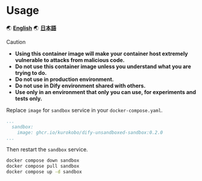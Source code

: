 # Usage

🌏 [**English**](./usage.md)
🌏 [**日本語**](./usage.ja.md)

> [!CAUTION]
>
> - **Using this container image will make your container host extremely vulnerable to attacks from malicious code.**
> - **Do not use this container image unless you understand what you are trying to do.**
> - **Do not use in production environment.**
> - **Do not use in Dify environment shared with others.**
> - **Use only in an environment that only you can use, for experiments and tests only.**

Replace `image` for `sandbox` service in your `docker-compose.yaml`.

```yaml
...
  sandbox:
    image: ghcr.io/kurokobo/dify-unsandboxed-sandbox:0.2.0
...
```

Then restart the `sandbox` service.

```bash
docker compose down sandbox
docker compose pull sandbox
docker compose up -d sandbox
```
